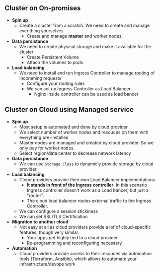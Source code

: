 ## Cluster on On-promises
- **Spin up**
  - Create a cluster from a scratch. We need to create and manage everithing yourselves
    - Create and manage **master** and worker nodes.
- **Data persistance**
  - We need to create physical storage and make it available for the cluster
    - Create Persistent Volume
    - Attach the volumes to pods
- **Load balancing**
  - We need to install and run Ingress Controller to manage routing of incomming requests
    - Configure your routing rules
    - We can set up Ingress Controller as Load Balancer
      - Nginx inside controller can be used as load bancer

## Cluster on Cloud using Managed service
- **Spin up**
  - Most setup is automated and done by cloud provider
  - We select number of worker nodes and resouces on them with everything pre-installed
  - Master nodes are managed and created by cloud provider. So we only pay for worker nodes.
  - Select region/data center to decrease network latency
- **Data persistance**
  - We can use `Storage Class` to dynamicly provide storage by cloud provider
- **Load balancing**
  - Cloud providers provide their own Load Balancer implementations
    - **It stands in front of the Ingress controller**. In this scenario Ingress controller doesn't work as a Load bancer, but just a "router".
    - The cloud load balancer routes external traffic to the Ingress Controller.
  - We can configure a session stickiness
  - We can set SSL/TLS Certification
- **Migration to another cloud**
  - Not easy at all as cloud providers provide a lof of cloud-specific features, though very similar.
    - Your apps get highly tied to a cloud provider
    - Re-programming and reconfiguring necessary
- **Automation**
  - Cloud providers provide access to their resouces via automation tools (Terraform, Ansible), which allows to automate your infrastructure/devops work
